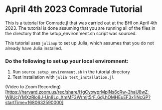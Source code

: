 # April 4th 2023 Comrade Tutorial

This is a tutorial for Comrade.jl that was carried out at the BHI on April 4th 2023.
The tutorial is done assuming that you are running all of the files in the directory that the setup_environment.sh script was sourced. 

This tutorial uses `juliaup` to set up Julia, which assumes that you do not already have Julia installed.

### Do the following to set up your local enviromnent:

1. Run `source setup_environment.sh` in the tutorial directory
2. Test installation with `julia test_installation.jl`


(Video to Zoom Recording)[https://harvard.zoom.us/rec/share/HgCyowprMplNs6cRw-3haU8wZ-W8UcjYMXzRlo8J-Un8Lq_XmMF3Wrmjt5rF_6dj.hOMHEuEF3x1iNcGP?startTime=1680632590000]
